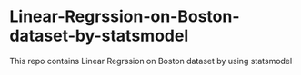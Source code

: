 # Linear-Regrssion-on-Boston-dataset-by-statsmodel
This repo contains Linear Regrssion on Boston dataset by using statsmodel
